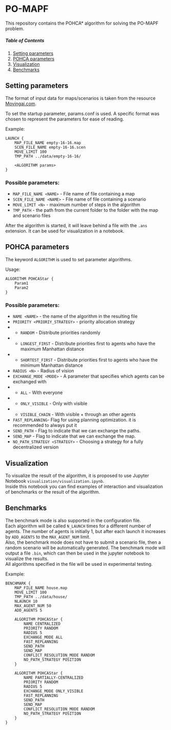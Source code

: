 # PO-MAPF
This repository contains the POHCA* algorithm for solving the PO-MAPF problem.

##### Table of Contents
1. [Setting parameters](#setting-parameters)   
2. [POHCA parameters](#pohca-parameters)     
3. [Visualization](#visualization)    
4. [Benchmarks](#benchmarks)


<a name="/params"/>

## Setting parameters

The format of input data for maps/scenarios is taken from the resource [Movingai.com](https://movingai.com/benchmarks/mapf.html).

To set the startup parameter, params.conf is used. A specific format was chosen to represent the parameters for ease of reading.

Example:
```
LAUNCH {
    MAP_FILE_NAME empty-16-16.map
    SCEN_FILE_NAME empty-16-16.scen
    MOVE_LIMIT 100
    TMP_PATH ../data/empty-16-16/

    <ALGORITHM params>
}
```
### Possible parameters:

- `MAP_FILE_NAME <NAME>` - File name of file containing a map
- `SCEN_FILE_NAME <NAME>` - File name of file containing a scenario
- `MOVE_LIMIT <N>` - maximum number of steps in the algorithm
- `TMP_PATH` - the path from the current folder to the folder with the map and scenario files

After the algorithm is started, it will leave behind a file with the `.ans` extension. It can be used for visualization in a notebook.

<a name="/pohca-parameters"/>

## POHCA parameters

The keyword `ALGORITHM` is used to set parameter algorithms.  

Usage:
```
ALGORITHM POHCAStar {
    Param1
    Param2
}
```

### Possible parameters:

- `NAME <NAME>` - the name of the algorithm in the resulting file
- `PRIORITY <PRIORIY_STRATEGY>` - priority allocation strategy
- - `RANDOM` - Distribute priorities randomly
- - `LONGEST_FIRST` - Distribute priorities first to agents who have the maximum Manhattan distance
- - `SHORTEST_FIRST` - Distribute priorities first to agents who have the minimum Manhattan distance
- `RADIUS <N>` - Radius of vision
- `EXCHANGE_MODE <MODE>` - A parameter that specifies which agents can be exchanged with
- - `ALL` - With everyone
- - `ONLY_VISIBLE` - Only with visible
- - `VISIBLE_CHAIN` - With visible + through an other agents
- `FAST_REPLANNING`- Flag for using planning optimization. it is recommended to always put it
- `SEND_PATH` - Flag to indicate that we can exchange the paths.
- `SEND_MAP` - Flag to indicate that we can exchange the map.
- `NO_PATH_STRATEGY <STRATEGY>` - Choosing a strategy for a fully decentralized version


<a name="/visualization"/>

## Visualization

To visualize the result of the algorithm, it is proposed to use Jupyter Notebook `visualization/visualization.ipynb`.    
Inside this notebook you can find examples of interaction and visualization of benchmarks or the result of the algorithm.

<a name="benchmarks"/>

## Benchmarks

The benchmark mode is also supported in the configuration file.   
Each algorithm will be called `N_LAUNCH` times for a different number of agents. The number of agents is initially 1, but after each launch it increases by `ADD_AGENTS` to the `MAX_AGENT_NUM` limit.    
Also, the benchmark mode does not have to submit a scenario file, then a random scenario will be automatically generated.
The benchmark mode will output a file `.bin`, which can then be used in the jupyter notebook to visualize the results.   
All algorithms specified in the file will be used in experimental testing.   

Example:
```
BENCHMARK {
    MAP_FILE_NAME house.map
    MOVE_LIMIT 100
    TMP_PATH ../data/house/
    NLAUNCH 10
    MAX_AGENT_NUM 50
    ADD_AGENTS 5
    
    ALGORITHM POHCAStar {
        NAME CENTRALIZED
        PRIORITY RANDOM
        RADIUS 5
        EXCHANGE_MODE ALL
        FAST_REPLANNING
        SEND_PATH
        SEND_MAP
        CONFLICT_RESOLUTION_MODE RANDOM
        NO_PATH_STRATEGY POSITION
    }
    
    ALGORITHM POHCAStar {
        NAME PARTIALLY-CENTRALIZED
        PRIORITY RANDOM
        RADIUS 5
        EXCHANGE_MODE ONLY_VISIBLE
        FAST_REPLANNING
        SEND_PATH
        SEND_MAP
        CONFLICT_RESOLUTION_MODE RANDOM
        NO_PATH_STRATEGY POSITION
    }
}
```
